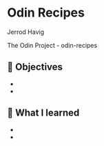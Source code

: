 # Odin Recipes

Jerrod Havig

The Odin Project - odin-recipes

## 🎯 Objectives
* 
* 

## 📝 What I learned
* 
* 